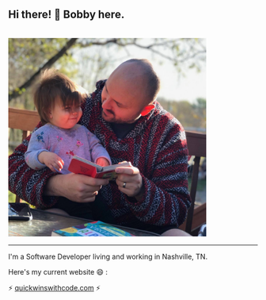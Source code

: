 ## Hi there! 👋 Bobby here.
<br/>

<img src="bobbyAda.jpg" alt="Me and My Daughter" style="max-width:400px;"/>


---

I'm a Software Developer living and working in Nashville, TN.

Here's my current website 😄 :

⚡ [quickwinswithcode.com](https://www.quickwinswithcode.com) ⚡

<!--
**RobertTate/RobertTate** is a ✨ _special_ ✨ repository because its `README.md` (this file) appears on your GitHub profile.

Here are some ideas to get you started:

- 🔭 I’m currently working on ...
- 🌱 I’m currently learning ...
- 👯 I’m looking to collaborate on ...
- 🤔 I’m looking for help with ...
- 💬 Ask me about ...
- 📫 How to reach me: ...
- 😄 Pronouns: ...
- ⚡ Fun fact: ...
-->
